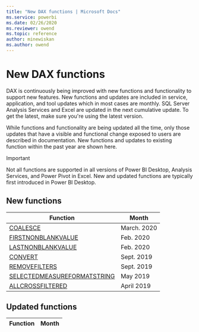 ```yaml
---
title: "New DAX functions | Microsoft Docs"
ms.service: powerbi 
ms.date: 02/26/2020
ms.reviewer: owend
ms.topic: reference
author: minewiskan
ms.author: owend
---
```

# New DAX functions

DAX is continuously being improved with new functions and functionality to support new features. New functions and updates are included in service, application, and tool updates which in most cases are monthly. SQL Server Analysis Services and Excel are updated in the next cumulative update. To get the latest, make sure you're using the latest version. 

While functions and functionality are being updated all the time, only those updates that have a visible and functional change exposed to users are described in documentation. New functions and updates to existing function within the past year are shown here.

> [!IMPORTANT]
> Not all functions are supported in all versions of Power BI Desktop, Analysis Services, and Power Pivot in Excel. New and updated functions are typically first introduced in Power BI Desktop.
  
## New functions

|Function  |Month  |
|---------|---------|
|[COALESCE](coalesce-function-dax.md)|March. 2020|
|[FIRSTNONBLANKVALUE](firstnonblankvalue-function-dax.md)|Feb. 2020|
|[LASTNONBLANKVALUE](lastnonblankvalue-function-dax.md)|Feb. 2020|
|[CONVERT](convert-function-dax.md)|Sept. 2019|
|[REMOVEFILTERS](removefilters-function-dax.md)|Sept. 2019|
|[SELECTEDMEASUREFORMATSTRING](selectedmeasureformatstring-function-dax.md) |  May 2019 |
|[ALLCROSSFILTERED](allcrossfiltered-function-dax.md)| April 2019 |


## Updated functions

|Function  | Month  |
|---------|---------|


